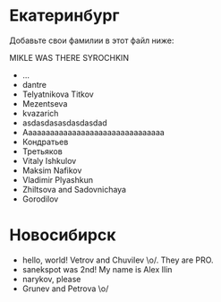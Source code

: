 Екатеринбург
===
Добавьте свои фамилии в этот файл ниже: 

MIKLE WAS THERE
SYROCHKIN

* ...
* dantre
* Telyatnikova Titkov
* Mezentseva
* kvazarich
* asdasdasasdasdasdad
* Aaaaaaaaaaaaaaaaaaaaaaaaaaaaaaaa
* Кондратьев
* Третьяков
* Vitaly Ishkulov
* Maksim Nafikov
* Vladimir Plyashkun
* Zhiltsova and Sadovnichaya
* Gorodilov




Новосибирск
=====

* hello, world! Vetrov and Chuvilev \o/. They are PRO.
* sanekspot was 2nd! My name is Alex Ilin
* narykov, please 
* Grunev and Petrova \o/
